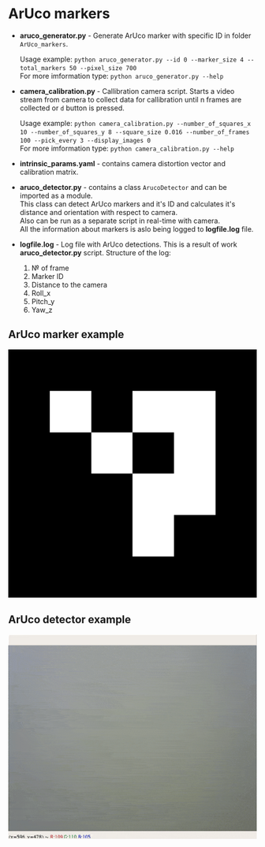 # ArUco markers

* __aruco_generator.py__ - Generate ArUco marker with specific ID in folder `ArUco_markers`.

  Usage example:  `python aruco_generator.py --id 0 --marker_size 4 --total_markers 50 --pixel_size 700`  
  For more imformation type: `python aruco_generator.py --help`  
  
* __camera_calibration.py__ - Callibration camera script. Starts a video stream from camera to collect
    data for callibration until n frames are collected or `d` button is pressed.
    
  Usage example:  `python camera_calibration.py --number_of_squares_x 10 --number_of_squares_y 8 --square_size 0.016 --number_of_frames 100 --pick_every 3 --display_images 0`  
  For more imformation type: `python camera_calibration.py --help` 

* __intrinsic_params.yaml__ - contains camera distortion vector and calibration matrix.

* __aruco_detector.py__ - contains a class `ArucoDetector` and can be imported as a module.  
  This class can detect ArUco markers and it's ID and calculates it's distance and orientation with respect to camera.  
  Also can be run as a separate script in real-time with camera.  
  All the information about markers is aslo being logged to __logfile.log__ file.

* __logfile.log__ - Log file with ArUco detections. This is a result of work __aruco_detector.py__ script. Structure of the log:

    1) № of frame
    2) Marker ID
    3) Distance to the camera
    4) Roll_x
    5) Pitch_y   
    6) Yaw_z

## ArUco marker example

![](ArUco_markers/ArUCo_example.png)  


## ArUco detector example 
![](demo.gif)